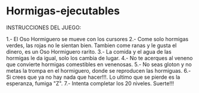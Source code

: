 # Hormigas-ejecutables

INSTRUCCIONES DEL JUEGO:

1.- El Oso Hormiguero se mueve con los cursores 
2.- Come solo hormigas verdes, las rojas no le sientan bien. Tambien come ranas y le gusta el dinero, es un Oso Hormiguero rarito. 
3.- La comida y el agua de las hormigas le da igual, solo los cambia de lugar. 
4.- No te acerques al veneno que convierte hormigas comestibles en venenosas. 
5.- No seas gloton y no metas la trompa en el hormiguero, donde se reproducen las hormiguas. 
6.- Si crees que ya no hay nada que hacer!!!. Lo ultimo que se pierde es la esperanza, fumiga "Z". 
7.- Intenta completar los 20 niveles. Suerte!!!
